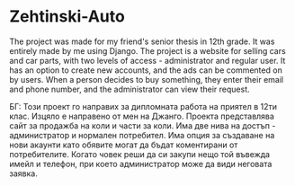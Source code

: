 # Zehtinski-Auto
The project was made for my friend's senior thesis in 12th grade. 
It was entirely made by me using Django.
The project is a website for selling cars and car parts, with two levels of access - administrator and regular user. It has an option to create new accounts, and the ads can be commented on by users. When a person decides to buy something, they enter their email and phone number, and the administrator can view their request.

БГ:
Този проект го направих за дипломната работа на приятел в 12ти клас.
Изцяло е направено от мен на Джанго.
Проекта представлява сайт за продажба на коли и части за коли. Има две нива на достъп - администратор и нормален потребител. Има опция за създаване на нови акаунти като обявите могат да бъдат коментирани от потребителите. Когато човек реши да си закупи нещо той въвежда имейл и телефон, при което администратор може да види неговата заявка.
